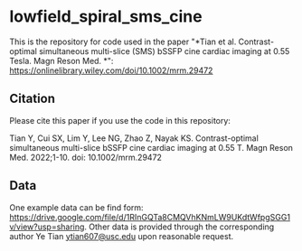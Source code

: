 # lowfield_spiral_sms_cine
This is the repository for code used in the paper "*Tian et al. Contrast-optimal simultaneous multi-slice (SMS) bSSFP cine cardiac imaging at 0.55 Tesla. Magn Reson Med. *": https://onlinelibrary.wiley.com/doi/10.1002/mrm.29472 

## Citation
Please cite this paper if you use the code in this repository:

Tian Y, Cui SX, Lim Y, Lee NG, Zhao Z, Nayak KS. Contrast-optimal simultaneous multi-slice bSSFP cine cardiac imaging at 0.55 T. Magn Reson Med. 2022;1-10. doi: 10.1002/mrm.29472

## Data
One example data can be find form: https://drive.google.com/file/d/1RInGQTa8CMQVhKNmLW9UKdtWfpgSGG1v/view?usp=sharing. Other data is provided through the corresponding author Ye Tian ytian607@usc.edu upon reasonable request.
